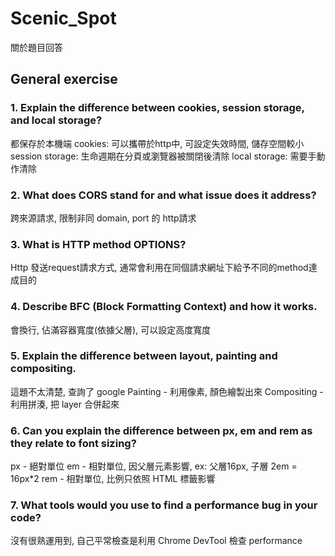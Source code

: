 # Scenic_Spot
關於題目回答

## General exercise

### 1. Explain the difference between cookies, session storage, and local storage?
都保存於本機端 
cookies: 可以攜帶於http中, 可設定失效時間, 儲存空間較小
session storage: 生命週期在分頁或瀏覽器被關閉後清除
local storage: 需要手動作清除

### 2. What does CORS stand for and what issue does it address?
跨來源請求, 限制非同 domain, port 的 http請求

### 3. What is HTTP method OPTIONS?
Http 發送request請求方式, 通常會利用在同個請求網址下給予不同的method達成目的

### 4. Describe BFC (Block Formatting Context) and how it works.
會換行, 佔滿容器寬度(依據父層), 可以設定高度寬度 

### 5. Explain the difference between layout, painting and compositing.
 這題不太清楚, 查詢了 google
Painting - 利用像素, 顏色繪製出來
Compositing - 利用拼湊, 把 layer 合併起來

### 6. Can you explain the difference between px, em and rem as they relate to font sizing?
px - 絕對單位
em - 相對單位, 因父層元素影響, ex: 父層16px, 子層 2em = 16px*2
rem - 相對單位, 比例只依照 HTML 標籤影響

### 7. What tools would you use to find a performance bug in your code?
沒有很熟運用到, 自己平常檢查是利用 Chrome DevTool 檢查 performance
